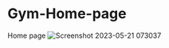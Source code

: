 # Gym-Home-page
Home page
![Screenshot 2023-05-21 073037](https://github.com/vinodseervi/Gym-Home-page/assets/65346730/1610e2d0-88a3-4e65-a823-91a7eaf1525c)
